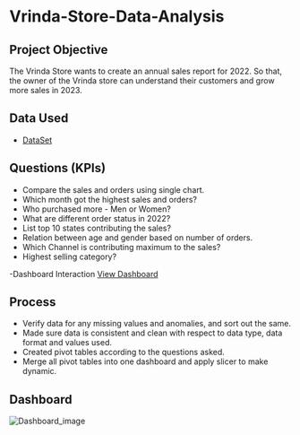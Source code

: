 # Vrinda-Store-Data-Analysis 

## **Project Objective**
The Vrinda Store wants to create an annual sales report for 2022. So that, the owner of the Vrinda store can understand their customers and grow more sales in 2023.

## Data Used
- <a href="https://github.com/naheeda78/Excel-Data-Analysis/blob/main/Viranda%20data%20analysis.xlsx">DataSet<a/>

## **Questions (KPIs)**
- Compare the sales and orders using single chart.
- Which month got the highest sales and orders?
- Who purchased more - Men or Women?
- What are different order status in 2022?
- List top 10 states contributing the sales?
- Relation between age and gender based on number of orders.
- Which Channel is contributing maximum to the sales?
- Highest selling category?

-Dashboard Interaction <a href="https://github.com/naheeda78/Excel-Data-Analysis/blob/main/Dashboard_image.png">View Dashboard<a/>


## **Process**

- Verify data for any missing values and anomalies, and sort out the same.
- Made sure data is consistent and clean with respect to data type, data format and values used.
- Created pivot tables according to the questions asked.
- Merge all pivot tables into one dashboard and apply slicer to make dynamic.

## **Dashboard**

![Dashboard_image](https://github.com/user-attachments/assets/b7880cad-b818-4f0b-a64e-859a80962aaa)



